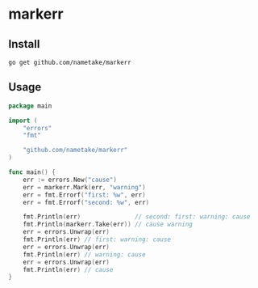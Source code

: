 markerr
=======

Install
-------

`go get github.com/nametake/markerr`

Usage
-----

```go
package main

import (
	"errors"
	"fmt"

	"github.com/nametake/markerr"
)

func main() {
	err := errors.New("cause")
	err = markerr.Mark(err, "warning")
	err = fmt.Errorf("first: %w", err)
	err = fmt.Errorf("second: %w", err)

	fmt.Println(err)               // second: first: warning: cause
	fmt.Println(markerr.Take(err)) // cause warning
	err = errors.Unwrap(err)
	fmt.Println(err) // first: warning: cause
	err = errors.Unwrap(err)
	fmt.Println(err) // warning: cause
	err = errors.Unwrap(err)
	fmt.Println(err) // cause
}
```
